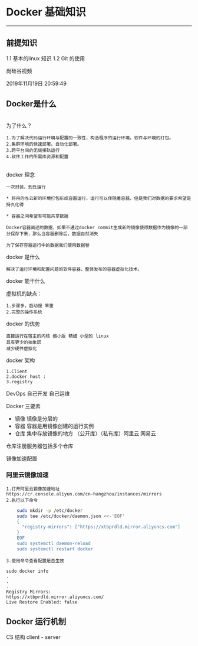 # Docker 基础知识
---
## 前提知识
  1.1 基本的linux 知识
  1.2 Git 的使用

  尚硅谷视频

  2019年11月19日 20:59:49

  ## Docker是什么
  <br>
  为了什么？

    1.为了解决代码运行环境与配置的一致性，构造程序的运行环境。软件与环境的打包。
    2.集群环境的快速部署。自动化部署。
    3.跨平台间的无缝接轨运行
    4.软件工作的所需库资源和配置

 <br>
docker 理念

    一次封装，到处运行

    * 将用的与云新的环境打包形成容器运行，运行可以伴随着容器，但是我们对数据的要求希望是持久化得

    * 容器之间希望有可能共享数据

    Docker容器阐述的数据，如果不通过docker commit生成新的镜像使得数据作为镜像的一部分保存下来，那么当容器删除后，数据自然消失

    为了保存容器运行中的数据我们使用数据卷

docker 是什么

    解决了运行环境和配置问题的软件容器，整体发布的容器虚拟化技术。

docker 能干什么


虚拟机的缺点：

    1.步骤多，启动慢 笨重
    2.完整的操作系统

docker 的优势
    
    直接运行在宿主的内核 缩小版 精细 小型的 linux
    具有更少的抽象层
    减少硬件虚拟化
    

docker 架构

    1.Client
    2.docker host :
    3.registry 

DevOps 自己开发 自己运维

Docker 三要素
* 镜像 镜像是分层的
* 容器 容器是用镜像创建的运行实例
* 仓库 集中存放镜像的地方 （公开库）（私有库）阿里云 网易云

仓库注册服务器包括多个仓库

镜像加速配置
### 阿里云镜像加速

    1.打开阿里云镜像加速地址
    https://cr.console.aliyun.com/cn-hangzhou/instances/mirrors
    2.执行以下命令


```Bash
    sudo mkdir -p /etc/docker
    sudo tee /etc/docker/daemon.json <<-'EOF'
    {
      "registry-mirrors": ["https://xtbprdld.mirror.aliyuncs.com"]
    }
    EOF
    sudo systemctl daemon-reload
    sudo systemctl restart docker
```
    3.使用命令查看配置是否生效
    
    sudo docker info
    .
    .
    . 
    Registry Mirrors:
    https://xtbprdld.mirror.aliyuncs.com/
    Live Restore Enabled: false


## Docker 运行机制

CS 结构 client - server
